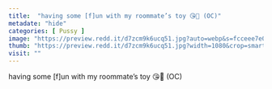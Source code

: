 ```yaml
---
title:  "having some [f]un with my roommate’s toy 😘💋 (OC)"
metadate: "hide"
categories: [ Pussy ]
image: "https://preview.redd.it/d7zcm9k6ucq51.jpg?auto=webp&s=fcceee7e0b6eceb41e30a48ae3dd4d84331c2509"
thumb: "https://preview.redd.it/d7zcm9k6ucq51.jpg?width=1080&crop=smart&auto=webp&s=695bb96f94ccbed2e6c6b79793716c1c403133c6"
visit: ""
---
```

having some [f]un with my roommate’s toy 😘💋 (OC)
